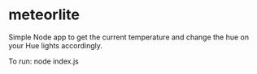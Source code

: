 meteorlite
==========

Simple Node app to get the current temperature and change the hue on your Hue lights accordingly.

To run:
    node index.js